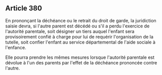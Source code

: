Article 380
----
En prononçant la déchéance ou le retrait du droit de garde, la juridiction
saisie devra, si l'autre parent est décédé ou s'il a perdu l'exercice de
l'autorité parentale, soit désigner un tiers auquel l'enfant sera provisoirement
confié à charge pour lui de requérir l'organisation de la tutelle, soit confier
l'enfant au service départemental de l'aide sociale à l'enfance.

Elle pourra prendre les mêmes mesures lorsque l'autorité parentale est dévolue à
l'un des parents par l'effet de la déchéance prononcée contre l'autre.
